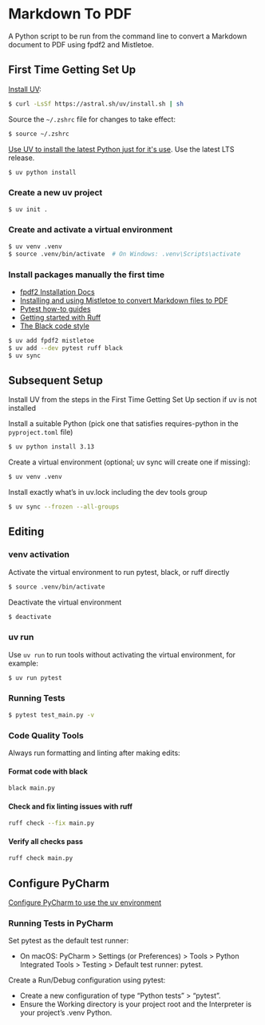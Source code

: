 # Markdown To PDF

A Python script to be run from the command line to convert a Markdown document to PDF using fpdf2 and Mistletoe.

## First Time Getting Set Up

[Install UV](https://docs.astral.sh/uv/getting-started/installation/):

```sh
$ curl -LsSf https://astral.sh/uv/install.sh | sh
```

Source the `~/.zshrc` file for changes to take effect:

```sh
$ source ~/.zshrc
```

[Use UV to install the latest Python just for it's use](https://docs.astral.sh/uv/guides/install-python/). Use the latest LTS release.

```sh
$ uv python install
```

### Create a new uv project

```sh
$ uv init .
```

### Create and activate a virtual environment

```sh
$ uv venv .venv
$ source .venv/bin/activate  # On Windows: .venv\Scripts\activate
```

### Install packages manually the first time

- [fpdf2 Installation Docs](https://py-pdf.github.io/fpdf2/index.html#installation)
- [Installing and using Mistletoe to convert Markdown files to PDF](https://py-pdf.github.io/fpdf2/CombineWithMarkdown.html)
- [Pytest how-to guides](https://docs.pytest.org/en/stable/how-to/index.html)
- [Getting started with Ruff](https://docs.astral.sh/ruff/tutorial/#getting-started)
- [The Black code style](https://black.readthedocs.io/en/stable/the_black_code_style/index.html)

```sh
$ uv add fpdf2 mistletoe 
$ uv add --dev pytest ruff black
$ uv sync
```

## Subsequent Setup

Install UV from the steps in the First Time Getting Set Up section if uv is not installed

Install a suitable Python (pick one that satisfies requires-python in the `pyproject.toml` file)

```sh
$ uv python install 3.13
```

Create a virtual environment (optional; uv sync will create one if missing):

```sh
$ uv venv .venv
```

Install exactly what’s in uv.lock including the dev tools group

```sh
$ uv sync --frozen --all-groups
```

## Editing

### venv activation

Activate the virtual environment to run pytest, black, or ruff directly

```sh
$ source .venv/bin/activate
```

Deactivate the virtual environment

```sh
$ deactivate
```

### uv run

Use `uv run` to run tools without activating the virtual environment, for example:

```sh
$ uv run pytest
```

### Running Tests

```sh
$ pytest test_main.py -v
```

### Code Quality Tools

Always run formatting and linting after making edits:

#### Format code with black

```sh
black main.py
```

#### Check and fix linting issues with ruff

```sh
ruff check --fix main.py
```

#### Verify all checks pass

```sh
ruff check main.py
```

## Configure PyCharm 

[Configure PyCharm to use the uv environment](https://www.jetbrains.com/help/pycharm/uv.html)

### Running Tests in PyCharm

Set pytest as the default test runner:
    
- On macOS: PyCharm > Settings (or Preferences) > Tools > Python Integrated Tools > Testing > Default test runner: pytest.

Create a Run/Debug configuration using pytest:

- Create a new configuration of type “Python tests” > “pytest”.
- Ensure the Working directory is your project root and the Interpreter is your project’s .venv Python.
